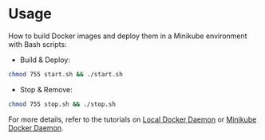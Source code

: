 # Usage

How to build Docker images and deploy them in a Minikube environment with Bash scripts:

* Build & Deploy: 
```bash
chmod 755 start.sh && ./start.sh
```

* Stop & Remove:
```bash
chmod 755 stop.sh && ./stop.sh
```

For more details, refer to the tutorials on [Local Docker Daemon](https://github.com/LamSut/Play-with-Containers/blob/main/1.database/redis/tutorial-local.md) or [Minikube Docker Daemon](https://github.com/LamSut/Play-with-Containers/blob/main/1.database/redis/tutorial-minikube.md).

